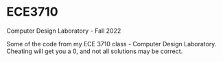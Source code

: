 # ECE3710
Computer Design Laboratory - Fall 2022   

Some of the code from my ECE 3710 class - Computer Design Laboratory. Cheating will get you a 0, and not all solutions may be correct.
